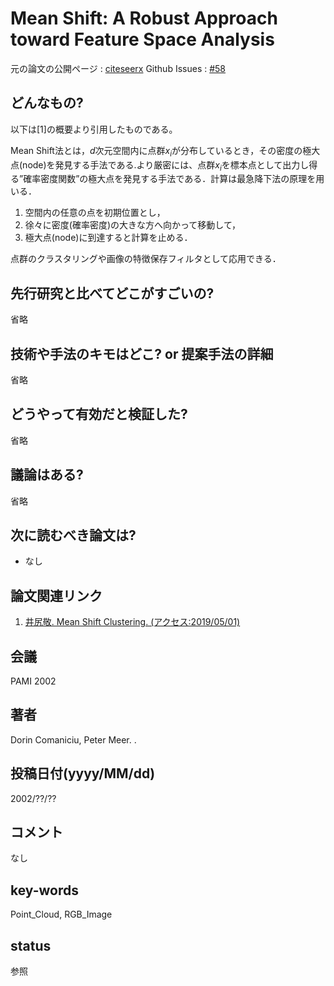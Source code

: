 # Mean Shift: A Robust Approach toward Feature Space Analysis

元の論文の公開ページ : [citeseerx](http://citeseerx.ist.psu.edu/viewdoc/download?doi=10.1.1.160.3832&rep=rep1&type=pdf)
Github Issues : [#58](https://github.com/Obarads/obarads.github.io/issues/58)

## どんなもの?
以下は[1]の概要より引用したものである。

Mean Shift法とは，$d$次元空間内に点群$x_ i$が分布しているとき，その密度の極大点(node)を発見する手法である.より厳密には、点群$x_ i$を標本点として出力し得る”確率密度関数”の極大点を発見する手法である．計算は最急降下法の原理を用いる．

1. 空間内の任意の点を初期位置とし，
2. 徐々に密度(確率密度)の大きな方へ向かって移動して，
3. 極大点(node)に到達すると計算を止める．

点群のクラスタリングや画像の特徴保存フィルタとして応用できる．

## 先行研究と比べてどこがすごいの?
省略

## 技術や手法のキモはどこ? or 提案手法の詳細
省略

## どうやって有効だと検証した?
省略

## 議論はある?
省略

## 次に読むべき論文は?
- なし

## 論文関連リンク
1. [井尻敬. Mean Shift Clustering. (アクセス:2019/05/01)](http://takashiijiri.com/study/ImgProc/MeanShift.htm)

## 会議
PAMI 2002

## 著者
Dorin Comaniciu, Peter Meer.
.
## 投稿日付(yyyy/MM/dd)
2002/??/??

## コメント
なし

## key-words
Point_Cloud, RGB_Image

## status
参照